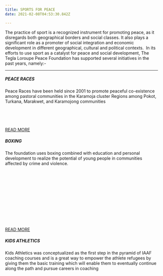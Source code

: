 ```yaml
---
title: SPORTS FOR PEACE
date: 2021-02-08T04:53:30.842Z

---
```

The practice of sport is a recognized instrument for promoting peace, as it disregards both geographical borders and social classes. It also plays a significant role as a promoter of social integration and economic development in different geographical, cultural and political contexts.  In its efforts to use sport as a catalyst for peace and social development, The Tegla Loroupe Peace Foundation has supported several initiatives in the past years, namely:-

- - -

##### **PEACE RACES** 

Peace Races have been held since 2001 to promote peaceful co-existence among pastoral communities in the Karamoja cluster Regions among Pokot, Turkana, Marakwet, and Karamojong communities


 

 

[READ MORE](https://web.archive.org/web/20190724020913/http://teglapeacefoundation.org/peace-races/)

##### **BOXING**

The foundation uses boxing combined with education and personal development to realize the potential of young people in communities affected by crime and violence.

 

 

 

 

 

 

[READ MORE](https://web.archive.org/web/20190724020913/http://teglapeacefoundation.org/boxing/)

##### **KIDS ATHLETICS**

Kids Athletics was conceptualized as the first step in the pyramid of IAAF coaching courses and is a great way to empower the athlete refugees by giving them the basic training which will enable them to eventually continue along the path and pursue careers in coaching